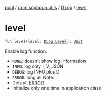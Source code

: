 [poul](../../index.md) / [com.sophoun.utils](../index.md) / [DLog](index.md) / [level](./level.md)

# level

`fun level(level: `[`DLog.Level`](-level/index.md)`): `[`Unit`](https://kotlinlang.org/api/latest/jvm/stdlib/kotlin/-unit/index.html)

Enable log function.

* `NONE`: doesn't show log information
* `INFO`: log only I, V, JSON
* `DEBUG`: log INFO plus D
* `ERROR`: long all
Note:
* Default [ERROR](-level/-e-r-r-o-r.md)
* Initialize only one time in application class
